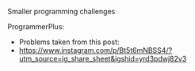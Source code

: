 Smaller programming challenges

ProgrammerPlus:
- Problems taken from this post:
- https://www.instagram.com/p/Bt5t6mNBSS4/?utm_source=ig_share_sheet&igshid=yrd3pdwj82v3
